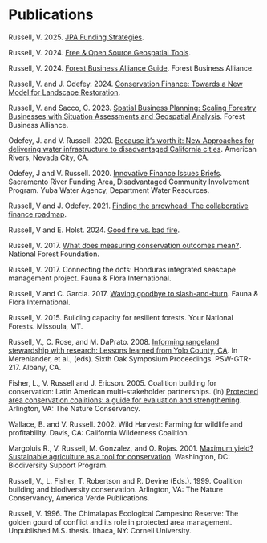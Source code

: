 # Publications
Russell, V. 2025. [JPA Funding Strategies](https://3point.xyz/neca_jpa).

Russell, V. 2024. [Free & Open Source Geospatial Tools](https://3point.xyz/geosp).

Russell, V. 2024. [Forest Business Alliance Guide](https://forestbiz.info/). Forest Business Alliance.

Russell, V. and J. Odefey. 2024. [Conservation Finance: Towards a New Model for Landscape Restoration](https://confinance.info/index.html).

Russell, V. and Sacco, C. 2023. [Spatial Business Planning: Scaling Forestry Businesses with Situation Assessments and Geospatial Analysis](https://storymaps.arcgis.com/stories/647313bcdb3e4d6c82e4733eee7ab693). Forest Business Alliance. 

Odefey, J. and V. Russell. 2020. [Because it’s worth it: New Approaches for delivering water infrastructure to disadvantaged California cities](https://srfadacip.com/wp-content/uploads/2022/05/Because-Its-Worth-It_final.pdf).  American Rivers, Nevada City, CA.

Odefey, J and V. Russell. 2020. [Innovative Finance Issues Briefs](https://srfadacip.com/docs/). Sacramento River Funding Area, Disadvantaged Community Involvement Program. Yuba Water Agency, Department Water Resources.

Russell, V and J. Odefey. 2021. [Finding the arrowhead: The collaborative finance roadmap](https://www.linkedin.com/pulse/finding-arrowhead-vance-russell/).

Russell, V and E. Holst. 2024. [Good fire vs. bad fire](https://www.linkedin.com/pulse/good-fire-vs-bad-vance-russell-xrzjc/).

Russell, V. 2017. [What does measuring conservation outcomes mean?](https://www.nationalforests.org/blog/what-does-measuring-conservation-outcomes-mean). National Forest Foundation.

Russell, V. 2017. Connecting the dots: Honduras integrated seascape management project. Fauna & Flora International.

Russell, V and C. Garcia. 2017. [Waving goodbye to slash-and-burn](https://phys.org/news/2018-01-goodbye-slash-and-burn.html). Fauna & Flora International.

Russell, V. 2015. Building capacity for resilient forests. Your National Forests. Missoula, MT.

Russell, V., C. Rose, and M. DaPrato. 2008. [Informing rangeland stewardship with research: Lessons learned from Yolo County, CA](http://gg.gg/1c3k2t). In Merenlander, et al., (eds). Sixth Oak Symposium Proceedings. PSW-GTR-217. Albany, CA.

Fisher, L., V. Russell and J. Ericson. 2005. Coalition building for conservation: Latin American multi-stakeholder partnerships. (in) [Protected area conservation coalitions: a guide for evaluation and strengthening](https://www.cbd.int/doc/pa/tools/Protected%20Area%20Conservation%20Coalitions.pdf#page=1.00). Arlington, VA: The Nature Conservancy.

Wallace, B. and V. Russell. 2002. Wild Harvest: Farming for wildlife and profitability. Davis, CA:  California Wilderness Coalition.

Margoluis R., V. Russell, M. Gonzalez, and O. Rojas. 2001. [Maximum yield? Sustainable agriculture as a tool for conservation](https://fosonline.org/wp-content/uploads/2010/10/Maximum-Yield.pdf#page=2.13). Washington, DC:  Biodiversity Support Program.

Russell, V., L. Fisher, T. Robertson and R. Devine (Eds.). 1999. Coalition building and biodiversity conservation. Arlington, VA:  The Nature Conservancy, America Verde Publications.

Russell, V. 1996. The Chimalapas Ecological Campesino Reserve:  The golden gourd of conflict and its role in protected area management. Unpublished M.S. thesis. Ithaca, NY:  Cornell University.
